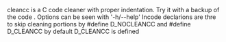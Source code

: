 cleancc is a C code cleaner with proper indentation.
Try it with a backup of the code .
Options can be seen with '-h/--help'
Incode declarions are thre to skip cleaning portions
by #define D_NOCLEANCC and #define D_CLEANCC
by default D_CLEANCC is defined
